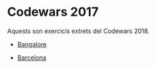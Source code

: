 # Codewars 2017

Aquests son exercicis extrets del Codewars 2018. 

* [Bangalore](https://github.com/fbarraga/Python/blob/master/curs/999_EXERC/4_CODEWARS/2017/Codewars_2018_Bangalore.pdf)

* [Barcelona](https://github.com/fbarraga/Python/blob/master/curs/999_EXERC/4_CODEWARS/2017/Codewars_2018_Barcelona.pdf)
